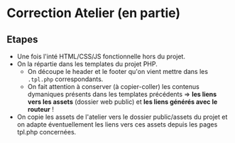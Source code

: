# Correction Atelier (en partie)

## Etapes

- Une fois l'inté HTML/CSS/JS fonctionnelle hors du projet.
- On la répartie dans les templates du projet PHP.
  - On découpe le header et le footer qu'on vient mettre dans les `.tpl.php` correspondants.
  - On fait attention à conserver (à copier-coller) les contenus dymaniques présents dans les templates précédents => **les liens vers les assets** (dossier web public) et **les liens générés avec le routeur** !
- On copie les assets de l'atelier vers le dossier public/assets du projet et on adapte éventuellement les liens vers ces assets depuis les pages tpl.php concernées.